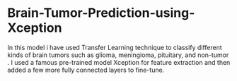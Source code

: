 # Brain-Tumor-Prediction-using-Xception
In this model i have used Transfer Learning technique to classify different kinds of brain tumors
such as glioma, meningioma, pituitary, and non-tumor . I used a famous pre-trained model Xception
for feature extraction and then added a few more fully connected layers to fine-tune.
